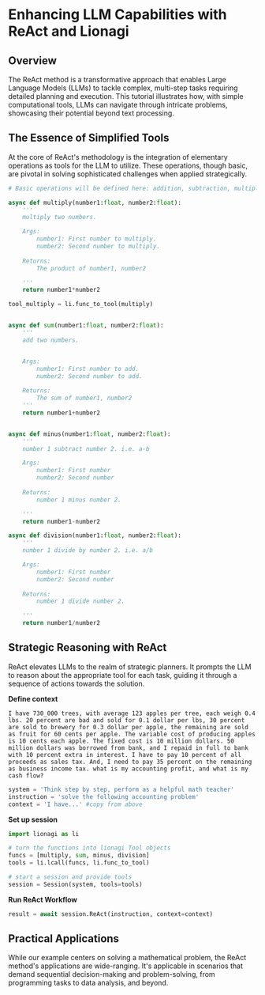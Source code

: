 
# Enhancing LLM Capabilities with ReAct and Lionagi

## Overview

The ReAct method is a transformative approach that enables Large Language Models (LLMs) to tackle complex, multi-step tasks requiring detailed planning and execution. This tutorial illustrates how, with simple computational tools, LLMs can navigate through intricate problems, showcasing their potential beyond text processing.

## The Essence of Simplified Tools

At the core of ReAct's methodology is the integration of elementary operations as tools for the LLM to utilize. These operations, though basic, are pivotal in solving sophisticated challenges when applied strategically.

```python
# Basic operations will be defined here: addition, subtraction, multiplication, division

async def multiply(number1:float, number2:float):
    '''
    multiply two numbers.

    Args:
        number1: First number to multiply.
        number2: Second number to multiply.
    
    Returns:
        The product of number1, number2

    '''
    return number1*number2

tool_multiply = li.func_to_tool(multiply)


async def sum(number1:float, number2:float):
    '''
    add two numbers.


    Args:
        number1: First number to add.
        number2: Second number to add.
    
    Returns:
        The sum of number1, number2
    '''
    return number1+number2


async def minus(number1:float, number2:float):
    '''
    number 1 subtract number 2. i.e. a-b

    Args:
        number1: First number
        number2: Second number
    
    Returns:
        number 1 minus number 2.

    '''
    return number1-number2

async def division(number1:float, number2:float):
    '''
    number 1 divide by number 2. i.e. a/b

    Args:
        number1: First number
        number2: Second number
    
    Returns:
        number 1 divide number 2.

    '''
    return number1/number2
```

## Strategic Reasoning with ReAct

ReAct elevates LLMs to the realm of strategic planners. It prompts the LLM to reason about the appropriate tool for each task, guiding it through a sequence of actions towards the solution. 

**Define context**

```plain text
I have 730_000 trees, with average 123 apples per tree, each weigh 0.4 lbs. 20 percent are bad and sold for 0.1 dollar per lbs, 30 percent are sold to brewery for 0.3 dollar per apple, the remaining are sold as fruit for 60 cents per apple. The variable cost of producing apples is 10 cents each apple. The fixed cost is 10 million dollars. 50 million dollars was borrowed from bank, and I repaid in full to bank with 10 percent extra in interest. I have to pay 10 percent of all proceeds as sales tax. And, I need to pay 35 percent on the remaining as business income tax. what is my accounting profit, and what is my cash flow?
```

```python
system = 'Think step by step, perform as a helpful math teacher'
instruction = 'solve the following accounting problem'
context = 'I have...' #copy from above
```

**Set up session**

```python
import lionagi as li

# turn the functions into lionagi Tool objects
funcs = [multiply, sum, minus, division]
tools = li.lcall(funcs, li.func_to_tool)

# start a session and provide tools
session = Session(system, tools=tools) 
```

**Run ReAct Workflow**

```python
result = await session.ReAct(instruction, context=context)
```


## Practical Applications

While our example centers on solving a mathematical problem, the ReAct method's applications are wide-ranging. It's applicable in scenarios that demand sequential decision-making and problem-solving, from programming tasks to data analysis, and beyond.

